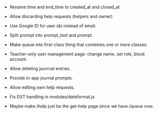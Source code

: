 - Rename time and end_time to created_at and closed_at

- Allow discarding help requests (helpers and owner)

- Use Google ID for user ids instead of email.

- Split prompt into prompt_text and prompt.

- Make queue into first-class thing that combines one or more classes.

- Teacher-only user management page: change name, set role, block account.

- Allow deleting jourrnal entries.

- Provide in-app journal prompts.

- Allow editing own help requests.

- Fix DST handling in modules/dateformat.js

- Maybe make /help just be the get-help page since we have /queue now.
